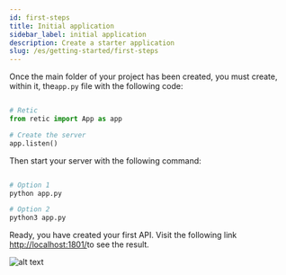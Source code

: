 ```yaml
---
id: first-steps
title: Initial application 
sidebar_label: initial application
description: Create a starter application
slug: /es/getting-started/first-steps
---
```

Once the main folder of your project has been created, you must create, within it, the`app.py` file with the following code:

```python

# Retic
from retic import App as app

# Create the server
app.listen()

```

Then start your server with the following command:

```bash

# Option 1
python app.py

# Option 2
python3 app.py

```

Ready, you have created your first API. Visit the following link [http://localhost:1801/](http://localhost:1801/)to see the result.

![alt text](../../../static/img/api_rest_app.png "API REST")
